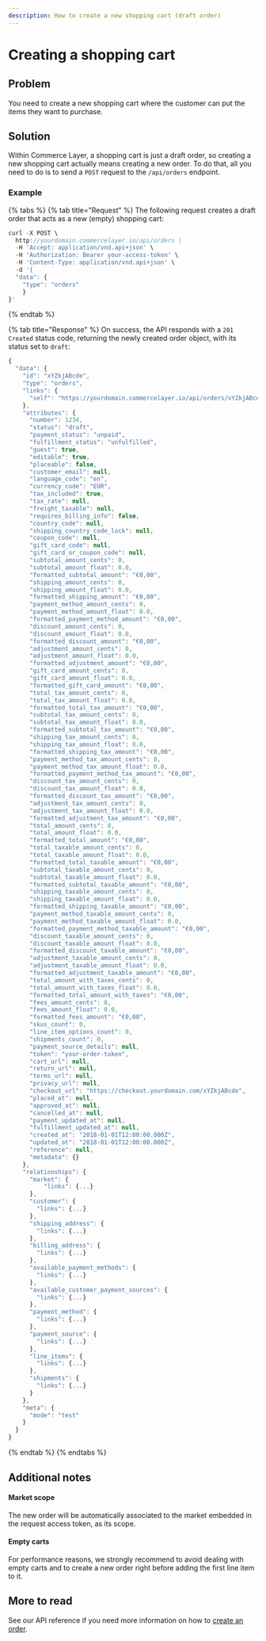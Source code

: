 ```yaml
---
description: How to create a new shopping cart (draft order)
---
```


# Creating a shopping cart

## Problem

You need to create a new shopping cart where the customer can put the items they want to purchase.

## Solution

Within Commerce Layer, a shopping cart is just a draft order, so creating a new shopping cart actually means creating a new order. To do that, all you need to do is to send a `POST` request to the `/api/orders` endpoint.

### Example

{% tabs %}
{% tab title="Request" %}
The following request creates a draft order that acts as a new \(empty\) shopping cart:

```javascript
curl -X POST \
  http://yourdomain.commercelayer.io/api/orders \
  -H 'Accept: application/vnd.api+json' \
  -H 'Authorization: Bearer your-access-token' \
  -H 'Content-Type: application/vnd.api+json' \
  -d '{
  "data": {
    "type": "orders"
    }
}'
```
{% endtab %}

{% tab title="Response" %}
On success, the API responds with a `201 Created` status code, returning the newly created order object, with its status set to `draft`:

```javascript
{
  "data": {
    "id": "xYZkjABcde",
    "type": "orders",
    "links": {
      "self": "https://yourdomain.commercelayer.io/api/orders/xYZkjABcde"
    },
    "attributes": {
      "number": 1234,
      "status": "draft",
      "payment_status": "unpaid",
      "fulfillment_status": "unfulfilled",
      "guest": true,
      "editable": true,
      "placeable": false,
      "customer_email": null,
      "language_code": "en",
      "currency_code": "EUR",
      "tax_included": true,
      "tax_rate": null,
      "freight_taxable": null,
      "requires_billing_info": false,
      "country_code": null,
      "shipping_country_code_lock": null,
      "coupon_code": null,
      "gift_card_code": null,
      "gift_card_or_coupon_code": null,
      "subtotal_amount_cents": 0,
      "subtotal_amount_float": 0.0,
      "formatted_subtotal_amount": "€0,00",
      "shipping_amount_cents": 0,
      "shipping_amount_float": 0.0,
      "formatted_shipping_amount": "€0,00",
      "payment_method_amount_cents": 0,
      "payment_method_amount_float": 0.0,
      "formatted_payment_method_amount": "€0,00",
      "discount_amount_cents": 0,
      "discount_amount_float": 0.0,
      "formatted_discount_amount": "€0,00",
      "adjustment_amount_cents": 0,
      "adjustment_amount_float": 0.0,
      "formatted_adjustment_amount": "€0,00",
      "gift_card_amount_cents": 0,
      "gift_card_amount_float": 0.0,
      "formatted_gift_card_amount": "€0,00",
      "total_tax_amount_cents": 0,
      "total_tax_amount_float": 0.0,
      "formatted_total_tax_amount": "€0,00",
      "subtotal_tax_amount_cents": 0,
      "subtotal_tax_amount_float": 0.0,
      "formatted_subtotal_tax_amount": "€0,00",
      "shipping_tax_amount_cents": 0,
      "shipping_tax_amount_float": 0.0,
      "formatted_shipping_tax_amount": "€0,00",
      "payment_method_tax_amount_cents": 0,
      "payment_method_tax_amount_float": 0.0,
      "formatted_payment_method_tax_amount": "€0,00",
      "discount_tax_amount_cents": 0,
      "discount_tax_amount_float": 0.0,
      "formatted_discount_tax_amount": "€0,00",
      "adjustment_tax_amount_cents": 0,
      "adjustment_tax_amount_float": 0.0,
      "formatted_adjustment_tax_amount": "€0,00",
      "total_amount_cents": 0,
      "total_amount_float": 0.0,
      "formatted_total_amount": "€0,00",
      "total_taxable_amount_cents": 0,
      "total_taxable_amount_float": 0.0,
      "formatted_total_taxable_amount": "€0,00",
      "subtotal_taxable_amount_cents": 0,
      "subtotal_taxable_amount_float": 0.0,
      "formatted_subtotal_taxable_amount": "€0,00",
      "shipping_taxable_amount_cents": 0,
      "shipping_taxable_amount_float": 0.0,
      "formatted_shipping_taxable_amount": "€0,00",
      "payment_method_taxable_amount_cents": 0,
      "payment_method_taxable_amount_float": 0.0,
      "formatted_payment_method_taxable_amount": "€0,00",
      "discount_taxable_amount_cents": 0,
      "discount_taxable_amount_float": 0.0,
      "formatted_discount_taxable_amount": "€0,00",
      "adjustment_taxable_amount_cents": 0,
      "adjustment_taxable_amount_float": 0.0,
      "formatted_adjustment_taxable_amount": "€0,00",
      "total_amount_with_taxes_cents": 0,
      "total_amount_with_taxes_float": 0.0,
      "formatted_total_amount_with_taxes": "€0,00",
      "fees_amount_cents": 0,
      "fees_amount_float": 0.0,
      "formatted_fees_amount": "€0,00",
      "skus_count": 0,
      "line_item_options_count": 0,
      "shipments_count": 0,
      "payment_source_details": null,
      "token": "your-order-token",
      "cart_url": null,
      "return_url": null,
      "terms_url": null,
      "privacy_url": null,
      "checkout_url": "https://checkout.yourdomain.com/xYZkjABcde",
      "placed_at": null,
      "approved_at": null,
      "cancelled_at": null,
      "payment_updated_at": null,
      "fulfillment_updated_at": null,
      "created_at": "2018-01-01T12:00:00.000Z",
      "updated_at": "2018-01-01T12:00:00.000Z",
      "reference": null,
      "metadata": {}
    },
    "relationships": {
      "market": {
          "links": {...}
      },
      "customer": {
        "links": {...}
      },
      "shipping_address": {
        "links": {...}
      },
      "billing_address": {
        "links": {...}
      },
      "available_payment_methods": {
        "links": {...}
      },
      "available_customer_payment_sources": {
        "links": {...}
      },
      "payment_method": {
        "links": {...}
      },
      "payment_source": {
        "links": {...}
      },
      "line_items": {
        "links": {...}
      },
      "shipments": {
        "links": {...}
      }
    },
    "meta": {
      "mode": "test"
    }
  }
}
```
{% endtab %}
{% endtabs %}

## Additional notes

#### Market scope

The new order will be automatically associated to the market embedded in the request access token, as its scope.

#### Empty carts

For performance reasons, we strongly recommend to avoid dealing with empty carts and to create a new order right before adding the first line item to it.

## More to read

See our API reference if you need more information on how to [create an order](https://docs.commercelayer.io/api/resources/orders/create_order).

